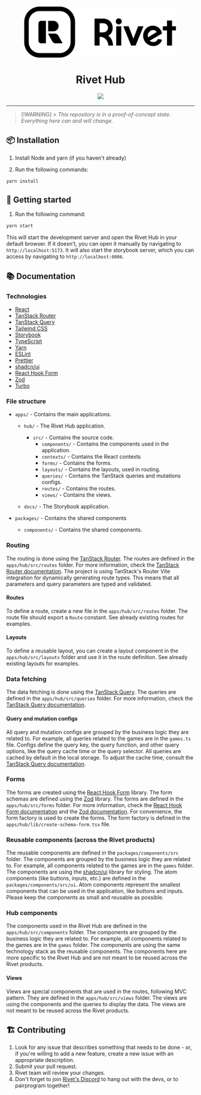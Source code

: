 <p align="center">
    <picture>
        <source media="(prefers-color-scheme: dark)" srcset="./apps/docs/public/icon-text-white.svg">
        <img src="./apps/docs/public/icon-text-black.svg">
    </picture>
</p>
<h1 align="center">Rivet Hub</h1>
<p align="center">
    <a href="https://rivet.gg/discord"><img src="https://img.shields.io/discord/822914074136018994"></a>
</p>

---

> [!WARNING] > _This repository is in a proof-of-concept state. Everything here can and will change._

## 📦 Installation

1. Install Node and yarn (if you haven't already)

2. Run the following commands:

```bash
yarn install
```

## 🚀 Getting started

1. Run the following command:

```bash
yarn start
```

This will start the development server and open the Rivet Hub in your default browser. If it doesn't, you can open it manually by navigating to `http://localhost:5173`. It will also start the storybook server, which you can access by navigating to `http://localhost:6006`.

## 📚 Documentation

### Technologies

- [React](https://reactjs.org/)
- [TanStack Router](https://tanstack.com/router)
- [TanStack Query](https://tanstack.com/query)
- [Tailwind CSS](https://tailwindcss.com/)
- [Storybook](https://storybook.js.org/)
- [TypeScript](https://www.typescriptlang.org/)
- [Yarn](https://yarnpkg.com/)
- [ESLint](https://eslint.org/)
- [Prettier](https://prettier.io/)
- [shadcn/ui](https://ui.shadcn.com/)
- [React Hook Form](https://react-hook-form.com/)
- [Zod](https://zod.dev/)
- [Turbo](https://turbo.build/)

### File structure

- `apps/` - Contains the main applications.

  - `hub/` - The Rivet Hub application.

    - `src/` - Contains the source code.
      - `components/` - Contains the components used in the application.
      - `contexts/` - Contains the React contexts
      - `forms/` - Contains the forms.
      - `layouts/` - Contains the layouts, used in routing.
      - `queries/` - Contains the TanStack queries and mutations configs.
      - `routes/` - Contains the routes.
      - `views/` - Contains the views.

  - `docs/` - The Storybook application.

- `packages/` - Contains the shared components
  - `components/` - Contains the shared components.

### Routing

The routing is done using the [TanStack Router](https://tanstack.com/router). The routes are defined in the `apps/hub/src/routes` folder. For more information, check the [TanStack Router documentation](https://tanstack.com/router). The project is using TanStack's Router Vite integration for dynamically generating route types. This means that all parameters and query parameters are typed and validated.

#### Routes

To define a route, create a new file in the `apps/hub/src/routes` folder. The route file should export a `Route` constant. See already existing routes for examples.

#### Layouts

To define a reusable layout, you can create a layout component in the `apps/hub/src/layouts` folder and use it in the route definition. See already existing layouts for examples.

### Data fetching

The data fetching is done using the [TanStack Query](https://tanstack.com/query). The queries are defined in the `apps/hub/src/queries` folder. For more information, check the [TanStack Query documentation](https://tanstack.com/query).

#### Query and mutation configs

All query and mutation configs are grouped by the business logic they are related to. For example, all queries related to the games are in the `games.ts` file. Configs define the query key, the query function, and other query options, like the query cache time or the query selector. All queries are cached by default in the local storage. To adjust the cache time, consult the [TanStack Query documentation](https://tanstack.com/query).

### Forms

The forms are created using the [React Hook Form](https://react-hook-form.com/) library. The form schemas are defined using the [Zod](https://zod.dev/) library. The forms are defined in the `apps/hub/src/forms` folder. For more information, check the [React Hook Form documentation](https://react-hook-form.com/) and the [Zod documentation](https://zod.dev/). For convenience, the form factory is used to create the forms. The form factory is defined in the `apps/hub/lib/create-schema-form.tsx` file.

### Reusable components (across the Rivet products)

The reusable components are defined in the `packages/components/src` folder. The components are grouped by the business logic they are related to. For example, all components related to the games are in the `games` folder. The components are using the [shadcn/ui](https://ui.shadcn.com/) library for styling. The atom components (like buttons, inputs, etc.) are defined in the `packages/components/src/ui`. Atom components represent the smallest components that can be used in the application, like buttons and inputs. Please keep the components as small and reusable as possible.

### Hub components

The components used in the Rivet Hub are defined in the `apps/hub/src/components` folder. The components are grouped by the business logic they are related to. For example, all components related to the games are in the `games` folder. The components are using the same technology stack as the reusable components. The components here are more specific to the Rivet Hub and are not meant to be reused across the Rivet products.

#### Views

Views are special components that are used in the routes, following MVC pattern. They are defined in the `apps/hub/src/views` folder. The views are using the components and the queries to display the data. The views are not meant to be reused across the Rivet products.

## 🏗️ Contributing

1. Look for any issue that describes something that needs to be done - or, if
   you're willing to add a new feature, create a new issue with an appropriate
   description.
2. Submit your pull request.
3. Rivet team will review your changes.
4. Don't forget to join [Rivet's Discord](https://rivet.gg/discord) to hang out
   with the devs, or to pairprogram together!
